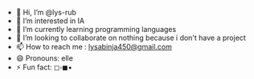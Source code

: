 - 👋 Hi, I’m @lys-rub
- 👀 I’m interested in IA
- 🌱 I’m currently learning programming languages
- 💞️ I’m looking to collaborate on nothing because i don't have a project
- 📫 How to reach me : lysabinja450@gmail.com
- 😄 Pronouns: elle
- ⚡ Fun fact: ◻▫◼▪
<!---
lys-rub/lys-rub is a ✨ special ✨ repository because its `README.md` (this file) appears on your GitHub profile.
You can click the Preview link to take a look at your changes.
--->
